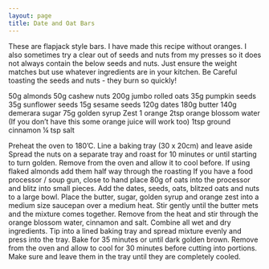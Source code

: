 ```yaml
---
layout: page
title: Date and Oat Bars
---
```


These are flapjack style bars. I have made this recipe without oranges. I also sometimes try a clear out of seeds and nuts from my presses so it does not always contain the below seeds and nuts. Just ensure the weight matches but use whatever ingredients are in your kitchen. Be Careful toasting the seeds and nuts - they burn so quickly!

50g almonds
50g cashew nuts
200g jumbo rolled oats
35g pumpkin seeds
35g sunflower seeds
15g sesame seeds
120g dates
180g butter
140g demerara sugar
75g golden syrup
Zest 1 orange
2tsp orange blossom water (If you don’t have this some orange juice will work too)
1tsp ground cinnamon
¼ tsp salt

Preheat the oven to 180’C. Line a baking tray (30 x 20cm) and leave aside
Spread the nuts on a separate tray and roast for 10 minutes or until starting to turn golden. Remove from the oven and allow it to cool before. If using flaked almonds add them half way through the roasting
If you have a food processor / soup gun, close to hand place 80g of oats into the processor and blitz into small pieces.
Add the dates, seeds, oats, blitzed oats and nuts to a large bowl.
Place the butter, sugar, golden syrup and orange zest into a medium size saucepan over a medium heat. Stir gently until the butter mets and the mixture comes together. Remove from the heat and stir through the orange blossom water, cinnamon and salt.
Combine all wet and dry ingredients.
Tip into a lined baking tray and spread mixture evenly and press into the tray.
Bake for 35 minutes or until dark golden brown. Remove from the oven and allow to cool for 30 minutes before cutting into portions. Make sure and leave them in the tray until they are completely cooled.
